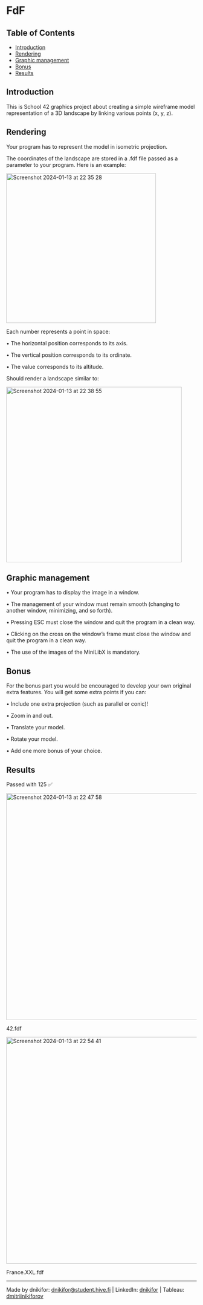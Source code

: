 # FdF

## Table of Contents
- [Introduction](#introduction)
- [Rendering](#rendering)
- [Graphic management](#graphic-management)
- [Bonus](#bonus)
- [Results](#results)

## Introduction

This is School 42 graphics project about creating a simple wireframe model representation of a 3D landscape by linking various points (x, y, z).

## Rendering

Your program has to represent the model in isometric projection.

The coordinates of the landscape are stored in a .fdf file passed as a parameter to your program. Here is an example:

<img width="396" alt="Screenshot 2024-01-13 at 22 35 28" src="https://github.com/nikkxll/fdf/assets/125829393/1ff00ef1-a5ec-4ff5-b2d3-a4659b235e68">

Each number represents a point in space:

• The horizontal position corresponds to its axis.

• The vertical position corresponds to its ordinate.

• The value corresponds to its altitude.

Should render a landscape similar to:

<img width="464" alt="Screenshot 2024-01-13 at 22 38 55" src="https://github.com/nikkxll/fdf/assets/125829393/18f9e7bf-3821-4587-9f27-99d7f11d4a40">

## Graphic management

• Your program has to display the image in a window.

• The management of your window must remain smooth (changing to another window, minimizing, and so forth).

• Pressing ESC must close the window and quit the program in a clean way.

• Clicking on the cross on the window’s frame must close the window and quit the program in a clean way.

• The use of the images of the MiniLibX is mandatory.

## Bonus

For the bonus part you would be encouraged to develop your own original extra features. You will get some extra points if you can:

• Include one extra projection (such as parallel or conic)!

• Zoom in and out.

• Translate your model.

• Rotate your model.

• Add one more bonus of your choice.

## Results

Passed with 125 ✅

<img width="600" alt="Screenshot 2024-01-13 at 22 47 58" src="https://github.com/nikkxll/fdf/assets/125829393/f18c3120-14b5-4d1c-bac3-f439a87c224c">

42.fdf

<img width="600" alt="Screenshot 2024-01-13 at 22 54 41" src="https://github.com/nikkxll/fdf/assets/125829393/92243f05-231a-4071-9533-0e3ba4d11097">

France.XXL.fdf

---
Made by dnikifor: dnikifor@student.hive.fi | LinkedIn: [dnikifor](https://www.linkedin.com/in/dmitriinikiforov/) | Tableau: [dmitriinikiforov](https://public.tableau.com/app/profile/nikiforov.dmitrii/vizzes)
